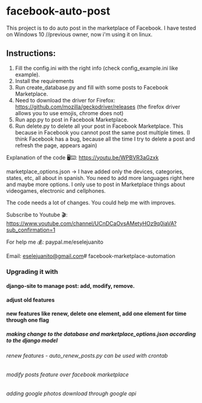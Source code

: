 # facebook-auto-post
This project is to do auto post in the marketplace of Facebook. I have tested on Windows 10 //previous owner, now i'm using it on linux.

## Instructions:
1. Fill the config.ini with the right info (check config_example.ini like example).
2. Install the requirements
3. Run create_database.py and fill with some posts to Facebook Marketplace.
4. Need to download the driver for Firefox: https://github.com/mozilla/geckodriver/releases (the firefox driver allows you to use emojis, chrome does not)
5. Run app.py to post in Facebook Marketplace.
6. Run delete.py to delete all your post in Facebook Marketplace. This because in Facebook you cannot post the same post multiple times. (I think Facebook has a bug, because all the time I try to delete a post and refresh the page, appears again) 

Explanation of the code 🖥️⌨️:
https://youtu.be/WPBVR3aGzxk

marketplace_options.json -> I have added only the devices, categories, states, etc, all about in spanish. You need to add more languages right here and maybe more options. I only use to post in Marketplace things about videogames, electronic and cellphones.

The code needs a lot of changes. You could help me with improves. 

Subscribe to Youtube 🎬:
https://www.youtube.com/channel/UCnDCaOvsAMetyHOz9q0iaVA?sub_confirmation=1

For help me 💰:
paypal.me/eselejuanito

Email:
eselejuanito@gmail.com# facebook-marketplace-automation

### Upgrading it with
#### django-site to manage post: add, modify, remove.
#### adjust old features
#### new features like renew, delete one element, add one element for time through one flag
##### making change to the database and marketplace_options.json according to the django model
###### renew features - auto_renew_posts.py can be used with crontab
###### modify posts feature over facebook marketplace
###### adding google photos download through google api